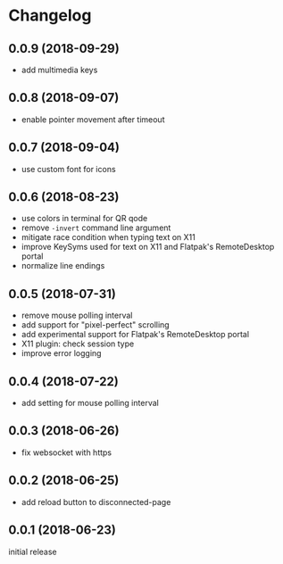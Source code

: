# Changelog

## 0.0.9 (2018-09-29)

  * add multimedia keys

## 0.0.8 (2018-09-07)

  * enable pointer movement after timeout

## 0.0.7 (2018-09-04)

  * use custom font for icons

## 0.0.6 (2018-08-23)

  * use colors in terminal for QR qode
  * remove ``-invert`` command line argument
  * mitigate race condition when typing text on X11
  * improve KeySyms used for text on X11 and Flatpak's RemoteDesktop portal
  * normalize line endings

## 0.0.5 (2018-07-31)

  * remove mouse polling interval
  * add support for "pixel-perfect" scrolling
  * add experimental support for Flatpak's RemoteDesktop portal
  * X11 plugin: check session type
  * improve error logging

## 0.0.4 (2018-07-22)

  * add setting for mouse polling interval

## 0.0.3 (2018-06-26)

  * fix websocket with https

## 0.0.2 (2018-06-25)

  * add reload button to disconnected-page

## 0.0.1 (2018-06-23)

initial release
